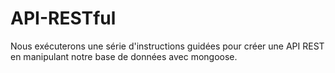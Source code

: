 # API-RESTful
Nous exécuterons une série d'instructions guidées pour créer une API REST en manipulant notre base de données avec mongoose.
